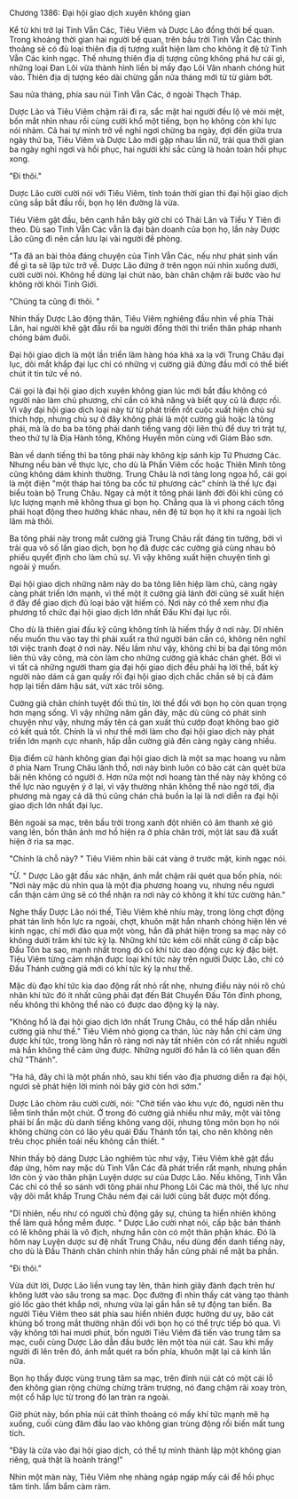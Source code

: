 




Chương 1386: Đại hội giao dịch xuyên không gian


Kể từ khi trở lại Tinh Vẫn Các, Tiêu Viêm và Dược Lão đồng thời bế quan. Trong khoảng thời gian hai người bế quan, trên bầu trời Tinh Vẫn Các thỉnh thoảng sẽ có đủ loại thiên địa dị tượng xuất hiện làm cho không ít đệ tử Tinh Vẫn Các kinh ngạc. Thế nhưng thiên địa dị tượng cũng không phá hư cái gì, những loại Đan Lôi vừa thành hình liền bị mấy đạo Lôi Vân nhanh chóng hút vào. Thiên địa dị tượng kéo dài chừng gần nửa tháng mới từ từ giảm bớt.

Sau nửa tháng, phía sau núi Tinh Vẫn Các, ở ngoài Thạch Tháp.

Dược Lão và Tiêu Viêm chậm rãi đi ra, sắc mặt hai người đều lộ vẻ mỏi mệt, bốn mắt nhìn nhau rồi cùng cười khổ một tiếng, bọn họ không còn khí lực nói nhảm. Cả hai tự mình trở về nghỉ ngơi chừng ba ngày, đợi đến giữa trưa ngày thứ ba, Tiêu Viêm và Dược Lão mới gặp nhau lần nữ, trải qua thời gian ba ngày nghỉ ngơi và hồi phục, hai người khí sắc cũng là hoàn toàn hồi phục xong.

"Đi thôi."

Dược Lão cười cười nói với Tiêu Viêm, tính toán thời gian thì đại hội giao dịch cũng sắp bắt đầu rồi, bọn họ lên đường là vừa.

Tiêu Viêm gật đầu, bên cạnh hắn bây giờ chỉ có Thải Lân và Tiểu Y Tiên đi theo. Dù sao Tinh Vẫn Các vẫn là đại bản doanh của bọn họ, lần này Dược Lão cũng đi nên cần lưu lại vài người đề phòng.

"Ta đã an bài thỏa đáng chuyện của Tinh Vẫn Các, nếu như phát sinh vấn đề gì ta sẽ lập tức trở về. Dược Lão đứng ở trên ngọn núi nhìn xuống dưới, cười cười nói. Không hề dừng lại chút nào, bàn chân chậm rãi bước vào hư không rời khỏi Tinh Giới.

"Chúng ta cũng đi thôi. "

Nhìn thấy Dược Lão động thân, Tiêu Viêm nghiêng đầu nhìn về phía Thải Lân, hai người khẽ gật đầu rồi ba người đồng thời thi triển thân pháp nhanh chóng bám đuôi.

Đại hội giao dịch là một lần triển lãm hàng hóa khá xa lạ với Trung Châu đại lục, dõi mắt khắp đại lục chỉ có những vị cường giả đứng đầu mới có thể biết chút ít tin tức về nó.

Cái gọi là đại hội giao dịch xuyên không gian lúc mới bắt đầu không có người nào làm chủ phương, chỉ cần có khả năng và biết quy củ là được rồi. Vì vậy đại hội giao dịch loại này từ từ phát triển rốt cuộc xuất hiện chủ sự thích hợp, nhưng chủ sự ở đây không phải là một cường giả hoặc là tông phái, mà là do ba ba tông phái danh tiếng vang dội liên thủ để duy trì trật tự, theo thứ tự là Địa Hành tông, Không Huyền môn cùng với Giám Bảo sơn.

Bàn về danh tiếng thì ba tông phái này không kịp sánh kịp Tứ Phương Các. Nhưng nếu bàn về thực lực, cho dù là Phần Viêm cốc hoặc Thiên Minh tông cũng không dám khinh thường. Trung Châu là nơi tàng long ngọa hổ, cái gọi là một điện "một tháp hai tông ba cốc tứ phương các" chính là thế lực đại biểu toàn bộ Trung Châu. Ngay cả một ít tông phái lánh đời đôi khi cũng có lực lượng mạnh mẽ không thua gì bọn họ. Chẳng qua là vì phong cách tông phái hoạt động theo hướng khác nhau, nên đệ tử bọn họ ít khi ra ngoài lịch lãm mà thôi.

Ba tông phái này trong mắt cường giả Trung Châu rất đáng tin tưởng, bởi vì trải qua vô số lần giao dịch, bọn họ đã được các cường giả cùng nhau bỏ phiếu quyết định cho làm chủ sự. Vì vậy không xuất hiện chuyện tình gì ngoài ý muốn.

Đại hội giao dịch những năm này do ba tông liên hiệp làm chủ, càng ngày càng phát triển lớn mạnh, vì thế một ít cường giả lánh đời cũng sẽ xuất hiện ở đây để giao dịch đủ loại bảo vật hiếm có. Nơi này có thể xem như địa phương tổ chức đại hội giao dịch lớn nhất Đấu Khí đại lục rồi.

Cho dù là thiên giai đấu kỹ cũng không tính là hiếm thấy ở nơi này. Dĩ nhiên nếu muốn thu vào tay thì phải xuất ra thứ người bán cần có, không nên nghĩ tới việc tranh đoạt ở nơi này. Nếu lầm như vậy, không chỉ bị ba đại tông môn liên thủ vây công, mà còn làm cho những cường giả khác chán ghét. Bởi vì vì tất cả những người tham gia đại hội giao dịch đều phải hạ lời thề, bất kỳ người nào dám cả gan quấy rối đại hội giao dịch chắc chắn sẽ bị cả đám hợp lại tiền dâm hậu sát, vứt xác trôi sông.

Cường giả chân chính tuyệt đối thủ tín, lời thề đối với bọn họ còn quan trọng hơn mạng sống. Vì vậy những năm gần đây, mặc dù cũng có phát sinh chuyện như vậy, nhưng mấy tên cả gan xuất thủ cướp đoạt không bao giờ có kết quả tốt. Chính là vì như thế mới làm cho đại hội giao dịch này phát triển lớn mạnh cực nhanh, hấp dẫn cường giả đến càng ngày càng nhiều.

Địa điểm cử hành không gian đại hội giao dịch là một sa mạc hoang vu nằm ở phía Nam Trung Châu lãnh thổ, nơi này bình luôn có bão cát càn quét bừa bãi nên không có người ở. Hơn nữa một nơi hoang tàn thế này này không có thế lực nào nguyện ý ở lại, vì vậy thường nhân không thể nào ngờ tới, địa phương mà ngay cả dã thú cũng chán chả buồn ỉa lại là nơi diễn ra đại hội giao dịch lớn nhất đại lục.

Bên ngoài sa mạc, trên bầu trời trong xanh đột nhiên có âm thanh xé gió vang lên, bốn thân ảnh mơ hồ hiện ra ở phía chân trời, một lát sau đã xuất hiện ở rìa sa mạc.

"Chính là chỗ này? " Tiêu Viêm nhìn bãi cát vàng ở trước mặt, kinh ngạc nói.

"Ừ. " Dược Lão gật đầu xác nhận, ánh mắt chậm rãi quét qua bốn phía, nói: "Nơi này mặc dù nhìn qua là một địa phương hoang vu, nhưng nếu ngươi cẩn thận cảm ứng sẽ có thể nhận ra nơi này có không ít khí tức cường hãn."

Nghe thấy Dược Lão nói thế, Tiêu Viêm khẽ nhíu mày, trong lòng chợt động phát tán linh hồn lực ra ngoài, chợt, khuôn mặt hắn nhanh chóng hiện lên vẻ kinh ngạc, chỉ mới đảo qua một vòng, hắn đã phát hiện trong sa mạc này có không dưới trăm khí tức kỳ lạ. Những khí tức kém cõi nhất cũng ở cấp bậc Đấu Tôn ba sao, mạnh nhất trong đó có khí tức dao động cực kỳ đặc biệt. Tiêu Viêm từng cảm nhận được loại khí tức này trên người Dược Lão, chỉ có Đấu Thánh cường giả mới có khí tức kỳ lạ như thế.

Mặc dù đạo khí tức kia dao động rất nhỏ rất nhẹ, nhưng điều này nói rõ chủ nhân khí tức đó ít nhất cũng phải đạt đến Bát Chuyển Đấu Tôn đỉnh phong, nếu không thì không thể nào có được dao động kỳ lạ này.

"Không hổ là đại hội giao dịch lớn nhất Trung Châu, có thể hấp dẫn nhiều cường giả như thế." Tiêu Viêm nhỏ giọng ca thán, lúc này hắn chỉ cảm ứng được khí tức, trong lòng hắn rõ ràng nơi này tất nhiên còn có rất nhiều người mà hắn không thể cảm ứng được. Những người đó hẳn là có liên quan đến chữ "Thánh".

"Ha hả, đây chỉ là một phần nhỏ, sau khi tiến vào địa phương diễn ra đại hội, ngươi sẽ phát hiện lời mình nói bây giờ còn hơi sớm."

Dược Lão chòm râu cười cười, nói: "Chờ tiến vào khu vực đó, ngươi nên thu liễm tinh thần một chút. Ở trong đó cường giả nhiều như mây, một vài tông phái bí ẩn mặc dù danh tiếng không vang dội, nhưng tông môn bọn họ nói không chừng còn có lão yêu quái Đấu Thánh tồn tại, cho nên không nên trêu chọc phiền toái nếu không cần thiết. "

Nhìn thấy bộ dáng Dược Lão nghiêm túc như vậy, Tiêu Viêm khẽ gật đầu đáp ứng, hôm nay mặc dù Tinh Vẫn Các đã phát triển rất mạnh, nhưng phần lớn còn ỷ vào thân phận Luyện dược sư của Dược Lão. Nếu không, Tinh Vẫn Các chỉ có thể so sánh với tông phái như Phong Lôi Các mà thôi, thế lực như vậy dõi mắt khắp Trung Châu ném đại cái lưới cũng bắt được một đống.

"Dĩ nhiên, nếu như có người chủ động gây sự, chúng ta hiển nhiên không thể làm quả hồng mềm được. " Dược Lão cười nhạt nói, cấp bậc bán thánh có lẽ không phải là vô địch, nhưng hắn còn có một thân phận khác. Đó là hôm nay Luyện dược sư đệ nhất Trung Châu, nếu dùng đến danh tiếng này, cho dù là Đấu Thánh chân chính nhìn thấy hắn cũng phải nể mặt ba phần.

"Đi thôi."

Vừa dứt lời, Dược Lão liền vung tay lên, thân hình giãy đành đạch trên hư không lướt vào sâu trong sa mạc. Dọc đường đi nhìn thấy cát vàng tạo thành gió lốc gào thét khắp nơi, nhưng vừa lại gần hắn sẽ tự động tan biến. Ba người Tiêu Viêm theo sát phía sau hiển nhiên được hưởng dư uy, bão cát khủng bố trong mắt thường nhân đối với bọn họ có thể trực tiếp bỏ qua. Vì vậy không tới hai mươi phút, bốn người Tiêu Viêm đã tiến vào trung tâm sa mạc, cuối cùng Dược Lão dẫn đầu bước lên một tòa núi cát. Sau khi mấy người đi lên trên đó, ánh mắt quét ra bốn phía, khuôn mặt lại cả kinh lần nữa.

Bọn họ thấy được vùng trung tâm sa mạc, trên đỉnh núi cát có một cái lỗ đen không gian rộng chừng chừng trăm trượng, nó đang chậm rãi xoay tròn, một cổ hấp lực từ trong đó lan tràn ra ngoài.

Giờ phút này, bốn phía núi cát thỉnh thoảng có mấy khí tức mạnh mẽ hạ xuống, cuối cùng đâm đầu lao vào không gian trùng động rồi biến mất tung tích.

"Đây là cửa vào đại hội giao dịch, có thể tự mình thành lập một không gian riêng, quả thật là hoành tráng!"

Nhìn một màn này, Tiêu Viêm nhẹ nhàng ngáp ngáp mấy cái để hồi phục tâm tình. lẩm bẩm càm ràm.




